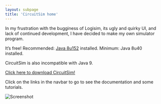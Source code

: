 ```yaml
---
layout: subpage
title: 'CircuitSim home'
---
```


In my frustration with the bugginess of Logisim, its ugly and quirky UI, 
and lack of continued development, I have decided to make my own simulator program.

It’s free! Recommended: [Java 8u152] installed. Minimum: Java 8u40 installed.

CircuitSim is also incompatible with Java 9.

[Click here to download CircuitSim!]

Click on the links in the navbar to go to see the documentation and some tutorials.

![Screenshot](http://i.imgur.com/Oon39Np.png)

[Java 8u152]: http://java.sun.com/
[Click here to download CircuitSim!]: https://www.roiatalla.com/public/CircuitSim/
